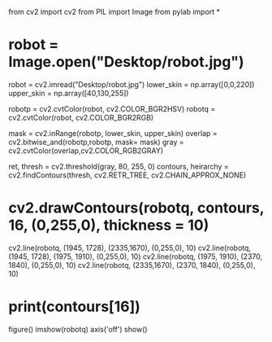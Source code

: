 from cv2 import cv2
from PIL import Image
from pylab import *

# robot = Image.open("Desktop/robot.jpg")
robot = cv2.imread("Desktop/robot.jpg")
lower_skin = np.array([0,0,220])
upper_skin = np.array([40,130,255])

robotp = cv2.cvtColor(robot, cv2.COLOR_BGR2HSV)
robotq = cv2.cvtColor(robot, cv2.COLOR_BGR2RGB)

mask = cv2.inRange(robotp, lower_skin, upper_skin) 
overlap = cv2.bitwise_and(robotp,robotp, mask= mask)
gray = cv2.cvtColor(overlap,cv2.COLOR_RGB2GRAY)

ret, thresh = cv2.threshold(gray, 80, 255, 0)
contours, heirarchy = cv2.findContours(thresh, cv2.RETR_TREE, cv2.CHAIN_APPROX_NONE)
# cv2.drawContours(robotq, contours, 16, (0,255,0), thickness = 10)
cv2.line(robotq, (1945, 1728), (2335,1670), (0,255,0), 10)
cv2.line(robotq, (1945, 1728), (1975, 1910), (0,255,0), 10)
cv2.line(robotq, (1975, 1910), (2370, 1840), (0,255,0), 10)
cv2.line(robotq, (2335,1670), (2370, 1840), (0,255,0), 10)
# print(contours[16])
figure()
imshow(robotq)
axis('off')
show()
